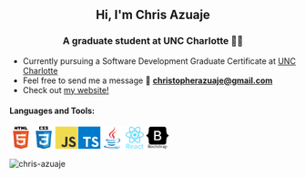 <h2 align="center">Hi, I'm Chris Azuaje</h2>
<h3 align="center">A graduate student at UNC Charlotte 👨‍🎓</h3>

- Currently pursuing a Software Development Graduate Certificate at [UNC Charlotte](https://www.charlotte.edu/)
- Feel free to send me a message 📩 **christopherazuaje@gmail.com**
- Check out [my website!](https://chrisazuaje.com/)



<h4 align="left">Languages and Tools:</h4>
<p align="left"><a href="https://www.w3.org/html/" target="_blank" rel="noreferrer"><img src="https://raw.githubusercontent.com/devicons/devicon/master/icons/html5/html5-original-wordmark.svg" alt="html5" width="40" height="40"/></a><a href="https://www.w3schools.com/css/" target="_blank" rel="noreferrer"><img src="https://raw.githubusercontent.com/devicons/devicon/master/icons/css3/css3-original-wordmark.svg" alt="css3" width="40" height="40"/></a><a href="https://developer.mozilla.org/en-US/docs/Web/JavaScript" target="_blank" rel="noreferrer"><img src="https://raw.githubusercontent.com/devicons/devicon/master/icons/javascript/javascript-original.svg" alt="javascript" width="40" height="40"/></a><a href="https://www.typescriptlang.org/" target="_blank" rel="noreferrer"><img src="https://raw.githubusercontent.com/devicons/devicon/master/icons/typescript/typescript-original.svg" alt="typescript" width="40" height="40"/></a><a href="https://www.java.com" target="_blank" rel="noreferrer"><img src="https://raw.githubusercontent.com/devicons/devicon/master/icons/java/java-original.svg" alt="java" width="40" height="40"/></a><a href="https://reactjs.org/" target="_blank" rel="noreferrer"><img src="https://raw.githubusercontent.com/devicons/devicon/master/icons/react/react-original-wordmark.svg" alt="react" width="40" height="40"/></a><a href="https://getbootstrap.com" target="_blank" rel="noreferrer"><img src="https://raw.githubusercontent.com/devicons/devicon/master/icons/bootstrap/bootstrap-plain-wordmark.svg" alt="bootstrap" width="40" height="40"/></a></p>

<!-- <p>&nbsp;<img align="center" src="https://github-readme-stats.vercel.app/api?username=chris-azuaje&show_icons=true&locale=en" alt="chris-azuaje" /></p>

<p><img align="center" src="https://github-readme-streak-stats.herokuapp.com/?user=chris-azuaje&" alt="chris-azuaje" /></p> -->

<p align="left"> <img src="https://komarev.com/ghpvc/?username=chris-azuaje&label=Profile%20views&color=0e75b6&style=flat" alt="chris-azuaje" /> </p>
